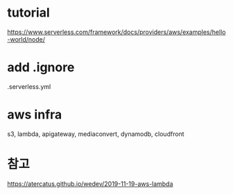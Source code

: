 
# tutorial
https://www.serverless.com/framework/docs/providers/aws/examples/hello-world/node/

# add .ignore
.serverless.yml


# aws infra
s3, lambda, apigateway, mediaconvert, dynamodb, cloudfront

# 참고
https://atercatus.github.io/wedev/2019-11-19-aws-lambda